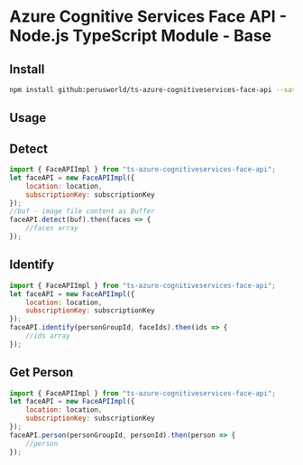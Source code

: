 # Azure Cognitive Services Face API - Node.js TypeScript Module - Base #

## Install
```bash
npm install github:perusworld/ts-azure-cognitiveservices-face-api --save
```

## Usage

## Detect
```javascript
import { FaceAPIImpl } from "ts-azure-cognitiveservices-face-api";
let faceAPI = new FaceAPIImpl({
    location: location,
    subscriptionKey: subscriptionKey
});
//buf - image file content as Buffer
faceAPI.detect(buf).then(faces => {
    //faces array
});
```

## Identify
```javascript
import { FaceAPIImpl } from "ts-azure-cognitiveservices-face-api";
let faceAPI = new FaceAPIImpl({
    location: location,
    subscriptionKey: subscriptionKey
});
faceAPI.identify(personGroupId, faceIds).then(ids => {
    //ids array
});
```

## Get Person
```javascript
import { FaceAPIImpl } from "ts-azure-cognitiveservices-face-api";
let faceAPI = new FaceAPIImpl({
    location: location,
    subscriptionKey: subscriptionKey
});
faceAPI.person(personGroupId, personId).then(person => {
    //person
});
```